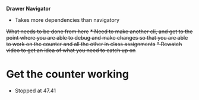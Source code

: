 **Drawer Navigator**
* Takes more dependencies than navigatory

~~What needs to be done from here~~
~~* Need to make another cli, and get to the point where you are able to debug and make changes so that you are
able to work on the counter and all the other in class assignments~~
~~* Rewatch video to get an idea of what you need to catch up on~~

# Get the counter working
* Stopped at 47.41

